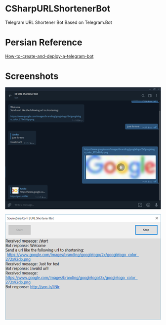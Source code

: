 # CSharpURLShortenerBot
Telegram URL Shortener Bot Based on Telegram.Bot

# Persian Reference
[How-to-create-and-deploy-a-telegram-bot](https://sourcesara.com/how-to-create-and-deploy-a-telegram-bot/)

# Screenshots
![URL Shortener Bot](https://github.com/AmRo045/CSharpURLShortenerBot/blob/master/Docs/1.PNG)

![URL Shortener Bot With C#](https://github.com/AmRo045/CSharpURLShortenerBot/blob/master/Docs/2.PNG)

